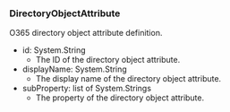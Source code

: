 ### DirectoryObjectAttribute
O365 directory object attribute definition.

- id: System.String
  - The ID of the directory object attribute.
- displayName: System.String
  - The display name of the directory object attribute.
- subProperty: list of System.Strings
  - The property of the directory object attribute.
